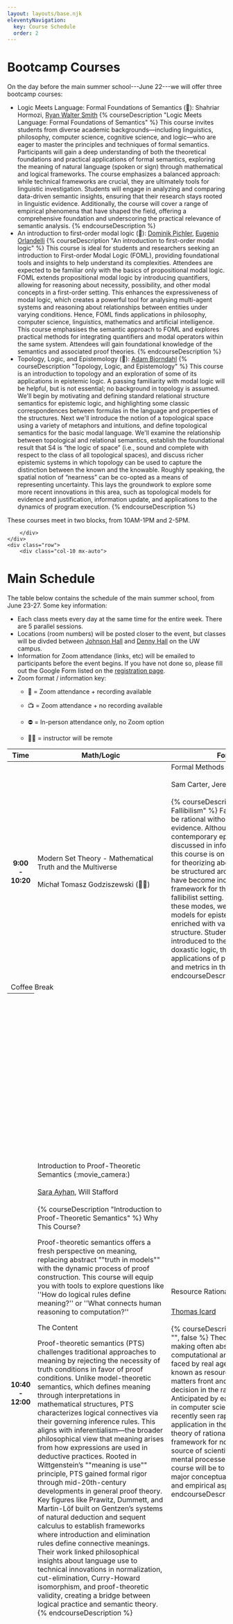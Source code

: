 ```yaml
---
layout: layouts/base.njk
eleventyNavigation:
  key: Course Schedule 
  order: 2
---
```


<div class="container pt-3">
    <div class="row">
        <div class="col-10 mx-auto">

# Bootcamp Courses

On the day before the main summer school---June 22---we will offer three bootcamp courses:

- Logic Meets Language: Formal Foundations of Semantics (:movie_camera:): Shahriar Hormozi, <a href="https://ryanwaltersmith.wixsite.com/home">Ryan Walter Smith</a> 
    {% courseDescription "Logic Meets Language: Formal Foundations of Semantics" %}
    This course invites students from diverse academic backgrounds—including linguistics, philosophy, computer science, cognitive science, and logic—who are eager to master the principles and techniques of formal semantics. Participants will gain a deep understanding of both the theoretical foundations and practical applications of formal semantics, exploring the meaning of natural language (spoken or sign) through mathematical and logical frameworks. The course emphasizes a balanced approach: while technical frameworks are crucial, they are ultimately tools for linguistic investigation. Students will engage in analyzing and comparing data-driven semantic insights, ensuring that their research stays rooted in linguistic evidence. Additionally, the course will cover a range of empirical phenomena that have shaped the field, offering a comprehensive foundation and underscoring the practical relevance of semantic analysis.
    {% endcourseDescription %}
- An introduction to first-order modal logic (:movie_camera:): <a href="https://www.dominikpichler.org/">Dominik Pichler</a>, <a href="https://www.unibo.it/sitoweb/eugenio.orlandelli/en">Eugenio Orlandelli</a>
{% courseDescription "An introduction to first-order modal logic" %}
This course is ideal for students and researchers seeking an introduction to First-order Modal Logic (FOML), providing foundational tools and insights to help understand its complexities. Attendees are expected to be familiar only with the basics of propositional modal logic. FOML extends propositional modal logic by introducing quantifiers, allowing for reasoning about necessity, possibility, and other modal concepts in a first-order setting. This enhances the expressiveness of modal logic, which creates a powerful tool for analysing multi-agent systems and reasoning about relationships between entities under varying conditions. Hence, FOML finds applications in philosophy, computer science, linguistics, mathematics and artificial intelligence. This course emphasises the semantic approach to FOML and explores practical methods for integrating quantifiers and modal operators within the same system. Attendees will gain foundational knowledge of the semantics and associated proof theories.
{% endcourseDescription %}
- Topology, Logic, and Epistemology (:movie_camera:): <a href="https://www.adambjorndahl.com">Adam Bjorndahl</a>
{% courseDescription "Topology, Logic, and Epistemology" %}
This course is an introduction to topology and an exploration of some of its applications in epistemic logic. A passing familiarity with modal logic will be helpful, but is not essential; no background in topology is assumed. We'll begin by motivating and defining standard relational structure semantics for epistemic logic, and highlighting some classic correspondences between formulas in the language and properties of the structures. Next we'll introduce the notion of a topological space using a variety of metaphors and intuitions, and define topological semantics for the basic modal language. We'll examine the relationship between topological and relational semantics, establish the foundational result that S4 is “the logic of space” (i.e., sound and complete with respect to the class of all topological spaces), and discuss richer epistemic systems in which topology can be used to capture the distinction between the known and the knowable. Roughly speaking, the spatial notion of “nearness” can be co-opted as a means of representing uncertainty. This lays the groundwork to explore some more recent innovations in this area, such as topological models for evidence and justification, information update, and applications to the dynamics of program execution.
{% endcourseDescription %}

These courses meet in two blocks, from 10AM-1PM and 2-5PM.

        </div>
    </div>
    <div class="row">
        <div class="col-10 mx-auto">
# Main Schedule

The table below contains the schedule of the main summer school, from June 23-27.  Some key information:
- Each class meets every day at the same time for the entire week.  There are 5 parallel sessions.
- Locations (room numbers) will be posted closer to the event, but classes will be divded between [Johnson Hall](https://uw.edu/maps/?jhn) and [Denny Hall](https://uw.edu/maps/?den) on the UW campus.
- Information for Zoom attendance (links, etc) will be emailed to participants before the event begins.  If you have not done so, please fill out the Google Form listed on the [registration page](registration.md).
- Zoom format / information key:
    - :movie_camera: = Zoom attendance + recording available
    - :tv: = Zoom attendance + no recording available
    - :no_entry: = In-person attendance only, no Zoom option
    - :technologist: = instructor will be remote

        </div>
    </div>

<table class="table">
    <thead>
        <tr>
            <th scope="col">
                Time
            </th>
            <th scope="col">
                Math/Logic
            </th>
            <th scope="col">
                Formal Philosophy
            </th>
            <th scope="col">
                Linguistics
            </th>
            <th scope="col">
                Linguistics+
            </th>
            <th scope="col">
                NLP and Beyond
            </th>
        </tr>
    </thead>
    <tbody>
        <tr>
            <th scope="row">
                9:00 - 10:20
            </th>
            <td>
                Modern Set Theory - Mathematical Truth and the Multiverse
                <br />
                <br />
                Micha&#322; Tomasz Godziszewski (&#128104;&#8205;&#128187;)
            </td>
            <td>
                Formal Methods for Fallibilism (&#127909;)
                <br />
                <br />
                Sam Carter, Jeremy Goodman
                <br />
                <br />
{% courseDescription "Formal Methods for Fallibilism" %}
Fallibilists hold that belief may be rational without being entailed by the evidence. Although fallibilism is widespread in contemporary epistemology, it is primarily discussed in informal settings. The focus of this course is on introducing formal methods for theorizing about fallibilism. The course will be structured around normality models, which have become increasingly popular as a framework for thinking about knowledge in a fallibilist setting. In the course of exploring these modes, we will look at how standard models for epistemic and doxastic logic can be enriched with various kinds of additional structure. Students can expect to be introduced to the basics of epistemic and doxastic logic, their models, and to the applications of probabilities, subject matters and metrics in those models.
{% endcourseDescription %}
            </td>
            <td>
                Semicompositionality (:movie_camera:)
                <br />
                <br />
                <a href="https://kornai.com">
                Andras Kornai
                </a>
                <br />
                <br />
                <a href="https://nessie.ilab.sztaki.hu/~kornai/2025/NASSLLI/semicomp.pdf" class="btn btn-success btn-sm">description</a>
                <a href="https://nessie.ilab.sztaki.hu/~kornai/2025/NASSLLI" class="btn btn-secondary btn-sm">website</a>
            </td>
            <td>
                Linguistic communication and social cognition: an interdisciplinary survey (:movie_camera:)
                <br />
                <br />
                <a href="https://danielwharris.com">Daniel Harris</a>, <a href="https://petervanelswyk.com/">Peter van Elswyk</a>
            </td>
            <td>
                <s>
                Language Learning in Humans and Machines (:movie_camera:)
                <br />
                <br />
                <a href="https://jasbi.github.io/">
                Masoud Jasbi
                </a>
                </s>
                <br />
                <br />
                <span class="text-danger">NB: course cancelled due to family emergency related to the war in Iran.</span>
                <br />
                <br />
{% courseDescription "Language Learning in Humans and Machines", "https://jasbi.github.io/courses/nasslli_2025.html" %}
This course provides a basic intro into computational models of language learning. We briefly review some known facts regarding child language development. We introduce three classes of models for language learning: rule-based symbolic models, Bayesian probabilistic models, and Neural Networks. We discuss prior and current research applying these models to better understand human language learning.
{% endcourseDescription %}
            </td>
            </tr>
            <tr>
                <td colspan="6" class="text-center">
                    Coffee Break
                </td>
            </tr>
            <tr>
                <th scope="row">
                    10:40 - 12:00
                </th>
                <td>
                    Introduction to Proof-Theoretic Semantics (:movie_camera:)
                    <br />
                    <br />
                    <a href="https://sites.google.com/view/sara-ayhan">Sara Ayhan</a>, Will Stafford
                    <br />
                    <br />
{% courseDescription "Introduction to Proof-Theoretic Semantics" %}
Why This Course?

Proof-theoretic semantics offers a fresh perspective on meaning, replacing abstract ""truth in models"" with the dynamic process of proof construction. This course will equip you with tools to explore questions like ''How do logical rules define meaning?'' or ''What connects human reasoning to computation?''

The Content

Proof-theoretic semantics (PTS) challenges traditional approaches to meaning by rejecting the necessity of truth conditions in favor of proof conditions. Unlike model-theoretic semantics, which defines meaning through interpretations in mathematical structures, PTS characterizes logical connectives via their governing inference rules. This aligns with inferentialism—the broader philosophical view that meaning arises from how expressions are used in deductive practices. Rooted in Wittgenstein’s ""meaning is use"" principle, PTS gained formal rigor through mid-20th-century developments in general proof theory. Key figures like Prawitz, Dummett, and Martin-Löf built on Gentzen’s systems of natural deduction and sequent calculus to establish frameworks where introduction and elimination rules define connective meanings. Their work linked philosophical insights about language use to technical innovations in normalization, cut-elimination, Curry-Howard isomorphism, and proof-theoretic validity, creating a bridge between logical practice and semantic theory.
{% endcourseDescription %}
                </td>
                <td>
                    Resource Rationality (:no_entry:)
                    <br />
                    <br />
                    <a href="https://stanford.edu/~icard/">
                    Thomas Icard
                    </a>
                    <br />
                    <br />
{% courseDescription "Resource Rationality", "", false %}
Theories of rational decision making often abstract away from computational and other resource limitations faced by real agents. An alternative approach known as resource rationality puts such matters front and center, grounding choice and decision in the rational use of finite resources. Anticipated by earlier work in economics and in computer science, this approach has recently seen rapid development and application in the cognitive sciences. Here, the theory of rationality plays a dual role, both as a framework for normative assessment and as a source of scientific hypotheses about how mental processes in fact work. The goal of this course will be to introduce and discuss the major conceptual, mathematical, normative, and empirical aspects of the framework.
{% endcourseDescription %}
                </td>
                <td>
                    The syntax, semantics and pragmatics of tenseless languages (:no_entry:)
                    <br />
                    <br />
                    Yael Sharvit
                    <br />
                    <br />
{% courseDescription "The syntax, semantics and pragmatics of tenseless languages", "https://drive.google.com/drive/folders/1j-1LTaqoaXzrSUllq0oGCiziVScXcNxG?usp=drive_link" %}
Many languages seem to lack overt morphological tenses (e.g., past, present). According to some theories, such languages do not have tenses at all; they make the relevant temporal distinctions by appealing to aspect, in combination with pragmatic principles. According to other theories, languages with no overt tenses have tenses underlyingly. It is also possible that “tenseless” languages are not a uniform class (some resort to aspect+pragmatics, others have underlying tenses, and others employ some combination of these tools). The course will explore the different theoretical possibilities and the arguments that have been put forth for them. Taking the position that restrictions on the interpretation of embedded clauses (e.g., complement clauses of attitude verbs, restrictive and non-restrictive relative clauses, temporal adverbial clauses) provide the most reliable empirical basis for comparing the different theories of “tenseless” languages, the course will also explore the empirical consequences of these theories regarding embedded clauses. Finally, the course will explore the “big picture” theoretical consequences entailed by each of these explanations. 
{% endcourseDescription %}
                </td>
                <td>
                    Generalized Quantifiers in the Wild: Typological Variation and Cognitive Reality (:movie_camera:)
                    <br />
                    <br />
                    Sonia Ramotowska (:technologist:), <a href="https://jakubszymanik.com/">Jakub Szymanik</a>
                    <br />
                    <br />
{% courseDescription "Generalized Quantifiers in the Wild: Typological Variation and Cognitive Reality" %}
Generalized quantifier theory (GQT), with roots in the 1980s, explores the semantics of quantifier expressions like ""every,"" ""some,"" ""most,"" ""infinitely many,"" and ""uncountably many.""  GQT has become a cornerstone of formal semantics, logic, theoretical computer science, philosophy, psycholinguistics, and cognitive science. While excellent surveys and courses exist, they typically focus on classical GQT from a logical or linguistic perspective.

This course takes a different approach.  We delve into recent non-orthodox developments that bring GQT closer to the empirical reality of language and cognition. We focus on two key areas:

*Typological Variation*:  Building on Barwise and Cooper's seminal work on quantifier universals, we examine how logical and computational methods can explain cross-linguistic variation in quantifier expressions. For instance, why do languages tend only to lexicalize monotone quantifiers (or their conjunctions)? This burgeoning research program offers exciting new insights into the nature and limits of quantification.

*Cognitive Representations*:  Addressing the classic philosophical debate on mental representations of meaning, we explore how people actually understand and process quantifiers. Research reveals that logically equivalent quantifiers can be cognitively distinct, and individuals vary in their interpretations. We examine how computational and psychological frameworks can be integrated with GQT to create cognitively realistic models of quantifier representation in the mind and brain.

Based on our forthcoming book in the Cambridge Element Series, this course summarizes these two research strands and highlights significant open questions. We aim to demonstrate that GQT is a vibrant and evolving field with many intriguing puzzles yet to be solved.

The course will blend theoretical foundations with cutting-edge empirical research. We will:
* Introduce core concepts of GQT, formal semantics, and logic, providing the necessary background for students from diverse disciplines.
* Present computational cognitive modeling tools and experimental methods that together with logical and linguistic apparatus may shed new light on linguistic meanings. 
* Explore typological variation in quantifier expressions, examining quantifier universals and their explanations.
* Analyze the ""polarity effect"" and other phenomena that challenge classical GQT.
* Investigate individual differences in quantifier meanings and their cognitive underpinnings.
* Discuss how neuroscientific research can inform our understanding of quantifiers.
{% endcourseDescription %}
                </td>
                <td>
                    From Logic to Argumentation in AI (:movie_camera:)
                    <br />
                    <br />
                    <a href="https://yuliuwen.github.io/">Liuwen Yu</a>, Leon van der Torre (:technologist:)
                    <br />
                    <br />
{% courseDescription "From Logic to Argumentation in AI" %}
Argumentation is a key reasoning paradigm that builds bridges across knowledge representation and reasoning in artificial intelligence (AI), natural argumentation in philosophy and linguistics, legal and ethical reasoning, mathematical and logical analysis, and graph-theoretic modeling. Formal and computational argumentation capture diverse forms of reasoning, especially in the presence of uncertainty and conflict. This course presents how argumentation in AI has evolved through several phases: from classical logic to nonclassical and nonmonotonic logic, to conflict management and formal argumentation, and further to argument mining and computational argumentation. This course is about combining logical methods from the area of knowledge representation and reasoning, and it provides an introduction to the three volumes of the Handbook of Formal Argumentation, particularly through the chapter  “Thirteen Challenges of Formal and Computational Argumentation” in the third volume.
{% endcourseDescription %}
                </td>
            </tr>
            <tr>
                <td colspan="6" class="text-center">
                    Lunch
                </td>
            </tr>
            <tr>
                <th scope="row">
                    1:30 - 2:50
                </th>
                <td>
                    Information Theory (:movie_camera:)
                    <br />
                    <br />
                    <a href="http://github.com/mathias-madsen">Mathias Madsen</a>
                    <br />
                    <br />
                </td>
                <td>
                    Computational Learning in Dynamic Logics (:movie_camera:)
                    <br />
                    <br />
                    Nina Gierasimczuk (:technologist:), <a href="https://caleb.schultzkisby.me/">Caleb Schultz Kisby</a>
                    <br />
                    <br />
{% courseDescription "Computational Learning in Dynamic Logics", "https://sites.google.com/view/nasslli25-learning-in-del/home" %}
In recent years, modern machine learning systems have achieved unprecedented success in learning from data with minimal human guidance. In parallel to the advancements in AI, Cognitive Science has been very successful at applying a variety of computational models to human learning. Still, computational and cognitive learners are often ‘black-boxes’ lacking interpretation and explanation. How can we reason about, understand, and guide computational learning processes?

In this course, we introduce an approach for reasoning about learning that takes inspiration from Dynamic Epistemic Logic. Our lectures will feature both classical problems in learning and recent results about dynamic logics of learning. We will also provide supplementary exercises, slides, and dedicated reading material for those interested in a deeper understanding (see the relevant literature in the appendix).

Our target audience for this course is interdisciplinary, including students with backgrounds in mathematical logic, theoretical computer science, and formal philosophy, but also cognitive and social science.
{% endcourseDescription %}
                </td>
                <td>
                    The Many Faces of Number
                    <br />
                    <br />
                    Roumyana Pancheva, <a href="https://sites.google.com/usc.edu/luis-miguel-toquero-perez/home">Luis Miguel Toquero P&eacute;rez</a>
                    <br />
                    <br />
{% courseDescription "The Many Faces of Number" %}
Languages often make a morpho-syntactic distinction between singular and plural marking on nouns. But what is the relation between the morphosyntactic expression of number markers (e.g. a book vs books) and their semantic interpretation? How does this relation affect the variation we observe in morphological (un)markedness in numerically-modified contexts? For example, two books in English, two book in Turkish; or two book/books in Western Armenian. It is still an open question whether these differences are only semantic, only morpho-syntactic or both. This course will present an introduction to the morpho-syntax and semantics of nominal number, with a focus on universals and constrained cross-linguistic variation. While doing so, we will also discuss related topics such as the count-mass distinction, countability, and nominal concord. We will then examine how different theories have been extended to account for the typology of numeral-noun constructions. The broader conclusion is that number marking cannot be reduced to uninterpretable agreement on the noun; instead, variation depends on the location, availability and interpretation of number features in the nominal extended projection. We will also discuss the implications that this type of proposal has for the syntax and semantics of quantity (many, much, more) and size (big, large, small) adjectives and for associative plurals.
{% endcourseDescription %}
                </td>
                <td>
                    Logic for Natural Language, Logic in Natural Language (:movie_camera:)
                    <br />
                    <br />
                    <a href="https://iulg.sitehost.iu.edu/moss/">
                    Larry Moss
                    </a>
                    <br />
                    <br />
{% courseDescription "Logic for Natural Language, Logic in Natural Language", "https://logicforlanguage.blogspot.com/" %}
The overall theme of the course is inference in natural language. It will study logical systems which are relevant to semantics and also logical systems which try to carry out reasoning in languages the look like ``surface forms.'' It also will cover more standard topics, such as natural deduction proof systems, the typed lambda calculus; and first-order logic and its decidable fragments. It will also present several completeness/decidability theorems for logical systems which are closer to natural language than first-order logic, such as extended syllogistic logics. One day will be on monotonicity calculi and how inference connects to the syntax-semantics interface in grammatical frameworks like CCG. The course is algorithmic and uses interactive computer programs (Jupyter notebooks) to illustrate much of the material.
{% endcourseDescription %}
                </td>
                <td>
                    Natural Language Processing and Computational Social Science (:movie_camera:)
                    <br />
                    <br />
                    <a href="http://venkatasg.net">Venkata S Govindarajan</a>, <a href="https://www.laurabiester.com/">Laura Biester</a>
                    <br />
                    <br />
{% courseDescription "Natural Language Processing and Computational Social Science", "https://nasslli25-nlp-css.github.io/" %}
Our course will guide students on data annotation and exploration, data ethics, and computational modeling towards answering questions in social science and linguistics (particularly pragmatics). The course offers undergraduates and early graduate students an end-to-end overview of our research process towards answering linguistic and social science questions using modern NLP methods. The course is intended for anyone interested in pursuing Computational Social Science research, especially on linguistic data. Basic programming proficiency in Python will be helpful, but is not required.
{% endcourseDescription %}
                </td>
            </tr>
            <tr>
                <td colspan="6" class="text-center">
                    Coffee Break
                </td>
            </tr>
            <tr>
                <th scope="row">
                    3:10 - 4:30
                </th>
                <td>
                    Introduction to Bundled Modalities (:tv:)
                    <br />
                    <br />
                    <a href="http://wangyanjing.com">Yanjing Wang</a>
                    <br />
                    <br />
{% courseDescription "Introduction to Bundled Modalities", "http://wangyanjing.com/introduction-to-bundled-modalities/" %}
Bundled modalities typically combine a quantifier with a modality semantically. In recent years, these constructions have drawn increased attention for capturing non-normal modal logics and have led to the discovery of new decidable fragments of first-order modal logic, as well as modal interpretations of various non-classical logics. This course aims to introduce the concepts, fundamental techniques, and applications of bundled modalities in areas such as epistemic logic, deontic logic, intermediate logic, and first-order modal logic.
{% endcourseDescription %}
                </td>
                <td>
                    Modelling Awareness (:tv:)
                    <br />
                    <br />
                    <a href="https://sites.google.com/berkeley.edu/xueyin-snow-zhang">Xueyin (Snow) Zhang</a>, <a href="https://sites.google.com/view/gaiabelardinelli/home">Gaia Belardinelli</a>
                    <br />
                    <br />
{% courseDescription "Modelling Awareness", "https://sites.google.com/berkeley.edu/nasslli-2025-course-website-mo/home" %}
We are unaware of many things, and unaware that we are unaware of them. But what is (un)awareness, and how does it relate to other epistemic notions such as belief, knowledge and uncertainty? In this course, we will introduce models of awareness that have been developed in philosophy, computer science and economics. The topics that we will discuss include: the problem of logical omniscience, the Dekel-Lipman-Rustichini impossibility result, syntactic vs. semantic models of awareness and their respective sound and complete axiomatizations, awareness dynamics, (un)awareness and decision theory and reverse Bayesianism.
{% endcourseDescription %}
                    <!--
                    Truthmaker Semantics and the Semantics of Modals
                    <br />
                    <br />
                    Friederike Moltmann
                    -->
                </td>
                <td>
                    Tree-Adjoining Grammars: Theory and implementation
                    <br />
                    <br />
                    <a href="https://spetitjean.github.io/">Simon Petitjean</a>
                    <br />
                    <br />
{% courseDescription "Tree-Adjoining Grammars: Theory and implementation" %}
This course provides an introduction to the Tree-Adjoining Grammar (TAG) formalism, with a particular focus on Lexicalized Tree-Adjoining Grammar (LTAG). It also introduces the notions of grammar engineering and parsing in the context of TAG, using tools such as XMG and TuLiPA. Throughout the course, we will highlight the importance of TAG and related formalisms in computational linguistics by providing syntactic and semantic analyses of a range of linguistic phenomena, and by exploring implementations that demonstrate the formalism’s adequacy for natural language analysis.
{% endcourseDescription %}
                </td>
                <td>
                    Effectful composition in natural language semantics (:movie_camera:)
                    <br />
                    <br />
                    <a href="https://simoncharlow.com">Simon Charlow</a>, <a href="http://dylanbumford.com">Dylan Bumford</a>
                    <br />
                    <br />
{% courseDescription "Effectful composition in natural language semantics", "https://simoncharlow.com/nasslli/" %}
Computer programs are often factored into pure components—simple, total functions from inputs to outputs—and components that may have side effects—errors, changes to memory, parallel threads, abortion of the current command, etc. In this course, we make the case that human languages are similarly organized around the give and pull of pure and effectful processes, and we’ll aim to show how denotational techniques from computer science can be leveraged to support elegant and illuminating semantic analyses of natural language phenomena.
{% endcourseDescription %}
                </td>
                <td>
                    Current Formal Models of Counterfactuals and Causation
                    <br />
                    <br />
                    Tomasz Wysocki, <a href="https://sites.google.com/site/deanmchugh1/">Dean McHugh</a>
                    <br />
                    <br />
{% courseDescription "Current Formal Models of Counterfactuals and Causation" %}
We use counterfactuals and causal claims either to explain the world or to change it: sociologists wonder how to fight poverty; historians ask why Rome fell; engineers want to ascertain what would have happened had the primary safety system in the Chernobyl power plant worked. This is why philosophy, linguistics, and cognitive science have long been interested in causality. The overarching aim of this course is to present participants with the latest developments in the exciting field of causal modeling. After the course, participants will have the necessary background knowledge to conduct their own research in the philosophy, linguistics, and cognitive science of causation and counterfactuals.
{% endcourseDescription %}
                </td>
            </tr>
            <tr>
                <td colspan="6" class="text-center">
                    Coffee Break
                </td>
            </tr>
            <tr>
                <th scope="row">
                    5:00 - 6:20
                </th>
                <td>
                </td>
                <td>
                    Logical Perspectives on Topicality
                    <br />
                    <br />
                    Thomas Macaulay Ferguson, Andrew Tedder
                </td>
                <td>
                    Desire ascriptions (:tv:)
                    <br />
                    <br />
                    <a href="https://www.milopb.com/">Milo Phillips-Brown</a>
                    <br />
                    <br />
{% courseDescription "Desire ascriptions", "https://drive.google.com/drive/folders/1wB3Ko53lcbryixRbCeAOYXFh9r8GXkJb?usp=sharing" %}
This course will survey select open questions in the semantics of desire ascriptions. We'll cover topics like: What is the logic of desire? (For example: is 'want' upward monotonic?) How do various desire predicates—'want', 'wish', 'hope', 'be glad'—relate to one another? How should we account for conflicting desires? (Unlike conflicting beliefs, which are irrational and potentially call for special treatments in the semantics of 'believe', conflicting desires are commonplace and (often) rational.)
{% endcourseDescription %}
                </td>
                <td>
                    Probabilistic Dynamic Semantics (:movie_camera:)
                    <br />
                    <br />
                    <a href="https://juliangrove.github.io/">Julian Grove</a>, <a href="https://aaronstevenwhite.io/">Aaron Steven White</a>
                    <br />
                    <br />
{% courseDescription "Probabilistic Dynamic Semantics", "https://juliangrove.github.io/nasslli-2025/" %}
The recent advent of large-scale language datasets and their associated statistical models have given rise to two major kinds of questions bearing on linguistic theory and methodology:

- How can semanticists use such datasets; i.e., how can the statistical properties of a dataset inform semantic theory directly, and what guiding principles regulate the link between such properties and semantic theory?
- How should semantic theories themselves be modified so that they may characterize not only informally collected acceptability and inference judgments, but statistical generalizations observed from datasets?

This course brings the compositional, algebraic view of meaning employed by semanticists into contact with linguistic datasets by introducing and applying the framework of Probabilistic Dynamic Semantics.
{% endcourseDescription %}
                </td>
                <td>
                    Formal and computational linguistic perspectives on legal interpretation (:movie_camera:)
                    <br />
                    <br />
                    <a href="https://bwaldon.github.io">Brandon Waldon</a>, <a href="https://people.cs.georgetown.edu/nschneid/">Nathan Schneider</a>
                    <br />
                    <br />
{% courseDescription "Formal and computational linguistic perspectives on legal interpretation", "https://github.com/bwaldon/nasslli-law" %}
This course offers a critical perspective on legal interpretation through the lenses of formal and computational linguistics. It begins with an overview of contemporary philosophical debates in statutory interpretation. Textualism, the dominant interpretive doctrine in U.S. jurisprudence, prioritizes a text's ‘ordinary meaning’, often relying on tools such as dictionaries and the so-called canons of construction (Scalia & Garner, 2012). We will examine how these methods are deployed in practice, identifying their limitations in capturing the complexities of linguistic interpretation. Building on a tradition of scholarship at the intersection of linguistics and law (Solan, 1993; Cunningham et al., 1993; inter alia), we will then explore how formal linguistic theory addresses challenges that arise in the textualist approach. By examining past U.S. court cases, we will discuss how principles from syntax, semantics, and pragmatics can provide more rigorous and scientifically-informed guidance in hard cases of legal interpretation.

This course will also highlight the potential of computational linguistics to augment legal text analysis through data-driven approaches to the study of legal interpretation. Students will learn how tools such as automated syntactic parsing can complement insights from linguistic theory. We will also critically assess the growing role of LLMs in legal interpretation.

Prerequisites: Students should have some familiarity with formal semantics/pragmatics and basic syntax. Students are not expected to have any programming experience. 
{% endcourseDescription %}
                </td>
            </tr>
        </tr>
    </tbody>
</table>

</div>